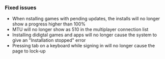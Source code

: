### Fixed issues
- When nstalling games with pending updates, the installs will no longer show a progress higher than 100%
- MTU will no longer show as 510 in the multiplayer connection list
- Installing didigtal games and apps will no longer cause the system to give an "Installation stopped" error
- Pressing tab on a keyboard while signing in will no longer cause the page to lock-up